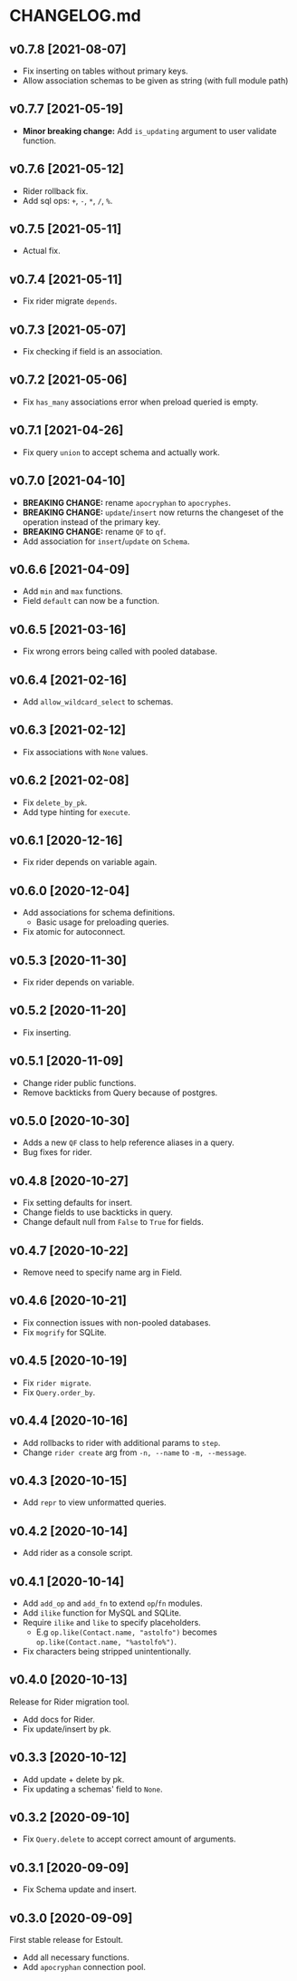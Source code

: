 # CHANGELOG.md

## v0.7.8 [2021-08-07]

- Fix inserting on tables without primary keys.
- Allow association schemas to be given as string (with full module path)

## v0.7.7 [2021-05-19]

- **Minor breaking change:** Add `is_updating` argument to user validate function.

## v0.7.6 [2021-05-12]

- Rider rollback fix.
- Add sql ops: `+`, `-`, `*`, `/`, `%`.

## v0.7.5 [2021-05-11]

- Actual fix.

## v0.7.4 [2021-05-11]

- Fix rider migrate `depends`.

## v0.7.3 [2021-05-07]

- Fix checking if field is an association.

## v0.7.2 [2021-05-06]

- Fix `has_many` associations error when preload queried is empty.

## v0.7.1 [2021-04-26]

- Fix query `union` to accept schema and actually work.

## v0.7.0 [2021-04-10]

- **BREAKING CHANGE:** rename `apocryphan` to `apocryphes`.
- **BREAKING CHANGE:** `update`/`insert` now returns the changeset of the operation instead of the primary key.
- **BREAKING CHANGE:** rename `QF` to `qf`.
- Add association for `insert`/`update` on `Schema`.

## v0.6.6 [2021-04-09]

- Add `min` and `max` functions.
- Field `default` can now be a function.

## v0.6.5 [2021-03-16]

- Fix wrong errors being called with pooled database.

## v0.6.4 [2021-02-16]

- Add `allow_wildcard_select` to schemas.

## v0.6.3 [2021-02-12]

- Fix associations with `None` values.

## v0.6.2 [2021-02-08]

- Fix `delete_by_pk`.
- Add type hinting for `execute`.

## v0.6.1 [2020-12-16]

- Fix rider depends on variable again.

## v0.6.0 [2020-12-04]

- Add associations for schema definitions.
  - Basic usage for preloading queries.
- Fix atomic for autoconnect.

## v0.5.3 [2020-11-30]

- Fix rider depends on variable.

## v0.5.2 [2020-11-20]

- Fix inserting.

## v0.5.1 [2020-11-09]

- Change rider public functions.
- Remove backticks from Query because of postgres.

## v0.5.0 [2020-10-30]

- Adds a new `QF` class to help reference aliases in a query.
- Bug fixes for rider.

## v0.4.8 [2020-10-27]

- Fix setting defaults for insert.
- Change fields to use backticks in query.
- Change default null from `False` to `True` for fields.

## v0.4.7 [2020-10-22]

- Remove need to specify name arg in Field.

## v0.4.6 [2020-10-21]

- Fix connection issues with non-pooled databases.
- Fix `mogrify` for SQLite.

## v0.4.5 [2020-10-19]

- Fix `rider migrate`.
- Fix `Query.order_by`.

## v0.4.4 [2020-10-16]

- Add rollbacks to rider with additional params to `step`.
- Change `rider create` arg from `-n, --name` to `-m, --message`.

## v0.4.3 [2020-10-15]

- Add `repr` to view unformatted queries.

## v0.4.2 [2020-10-14]

- Add rider as a console script.

## v0.4.1 [2020-10-14]

- Add `add_op` and `add_fn` to extend `op`/`fn` modules.
- Add `ilike` function for MySQL and SQLite.
- Require `ilike` and `like` to specify placeholders.
  - E.g `op.like(Contact.name, "astolfo")` becomes `op.like(Contact.name, "%astolfo%")`.
- Fix characters being stripped unintentionally.

## v0.4.0 [2020-10-13]

Release for Rider migration tool.

- Add docs for Rider.
- Fix update/insert by pk.

## v0.3.3 [2020-10-12]

- Add update + delete by pk.
- Fix updating a schemas' field to `None`.

## v0.3.2 [2020-09-10]

- Fix `Query.delete` to accept correct amount of arguments.

## v0.3.1 [2020-09-09]

- Fix Schema update and insert.

## v0.3.0 [2020-09-09]

First stable release for Estoult.

- Add all necessary functions.
- Add `apocryphan` connection pool.

